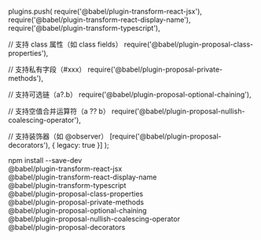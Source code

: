 plugins.push(
  require('@babel/plugin-transform-react-jsx'),
  require('@babel/plugin-transform-react-display-name'),
  require('@babel/plugin-transform-typescript'),

  // 支持 class 属性（如 class fields）
  require('@babel/plugin-proposal-class-properties'),

  // 支持私有字段（#xxx）
  require('@babel/plugin-proposal-private-methods'),

  // 支持可选链（a?.b）
  require('@babel/plugin-proposal-optional-chaining'),

  // 支持空值合并运算符（a ?? b）
  require('@babel/plugin-proposal-nullish-coalescing-operator'),

  // 支持装饰器（如 @observer）
  [require('@babel/plugin-proposal-decorators'), { legacy: true }]
);



npm install --save-dev \
  @babel/plugin-transform-react-jsx \
  @babel/plugin-transform-react-display-name \
  @babel/plugin-transform-typescript \
  @babel/plugin-proposal-class-properties \
  @babel/plugin-proposal-private-methods \
  @babel/plugin-proposal-optional-chaining \
  @babel/plugin-proposal-nullish-coalescing-operator \
  @babel/plugin-proposal-decorators


